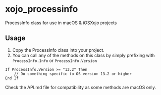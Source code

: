 # xojo_processinfo
 ProcessInfo class for use in macOS &amp; iOSXojo projects



## Usage

1. Copy the ProcessInfo class into your project.
2. You can call any of the methods on this class by simply prefixing with `ProcessInfo.Info` or `ProcessInfo.Version`

```Xojo
If ProcessInfo.Version >= "13.2" Then
    // Do something specific to OS version 13.2 or higher
End If
```

Check the API.md file for compatibility as some methods are macOS only.